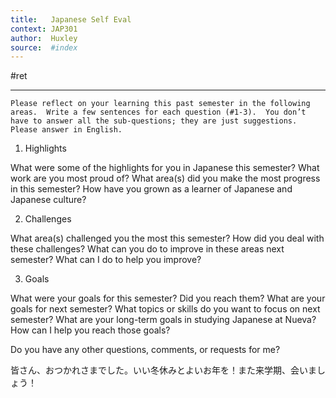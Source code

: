 ```yaml
---
title:   Japanese Self Eval
context: JAP301
author:  Huxley
source:  #index
---
```


#ret 

---


```
Please reflect on your learning this past semester in the following areas.  Write a few sentences for each question (#1-3).  You don’t have to answer all the sub-questions; they are just suggestions.  Please answer in English.
```

1) Highlights

What were some of the highlights for you in Japanese this semester?  What work are you most proud of?  What area(s) did you make the most progress in this semester?  How have you grown as a learner of Japanese and Japanese culture?

2) Challenges

What area(s) challenged you the most this semester?  How did you deal with these challenges?  What can you do to improve in these areas next semester?  What can I do to help you improve?

3) Goals

What were your goals for this semester?  Did you reach them?  What are your goals for next semester?  What topics or skills do you want to focus on next semester?  What are your long-term goals in studying Japanese at Nueva?  How can I help you reach those goals?

Do you have any other questions, comments, or requests for me?

皆さん、おつかれさまでした。いい冬休みとよいお年を！また来学期、会いましょう！




















